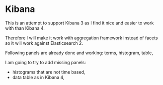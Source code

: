 # Kibana
This is an attempt to support Kibana 3 as I find it nice and easier to work with than Kibana 4.

Therefore I will make it work with aggregation framework instead of facets so it will work against Elasticsearch 2.

Following panels are already done and working:
terms,
histogram,
table,

I am going to try to add missing panels:
- histograms that are not time based,
- data table as in Kibana 4,

